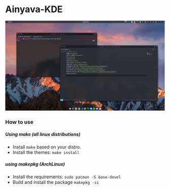 # Ainyava-KDE
![screenshot](screenshot.jpg)

### How to use

##### Using make (all linux distributions)
- Install `make` based on your distro.
- Install the themes: `make install`

##### using makepkg (ArchLinux)
- Install the requirements: `sudo pacman -S base-devel`
- Build and install the package `makepkg -si`

